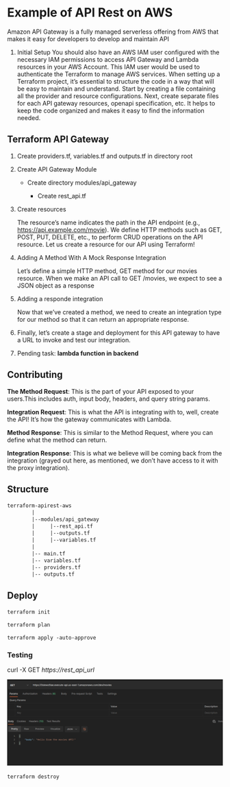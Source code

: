 # Example of API Rest on AWS 

Amazon API Gateway is a fully managed serverless offering from AWS that makes it easy for developers to develop and maintain API


1. Initial Setup
You should also have an AWS IAM user configured with the necessary  IAM permissions to access API Gateway and Lambda resources in your AWS Account. 
This IAM user would be used to authenticate the Terraform  to manage AWS services. When setting up a Terraform project, it’s essential to structure the code in a way that will be easy to maintain and understand. Start by creating a file containing all the provider and resource configurations. 
Next, create separate files for each API gateway resources, openapi specification, etc. It helps to keep the code organized and makes it easy to find the information needed.

## Terraform API Gateway 

1. Create providers.tf, variables.tf and outputs.tf in directory root

2. Create API Gateway Module

   - Create directory modules/api_gateway
   
     - Create rest_api.tf

3. Create resources

   The resource’s name indicates the path in the API endpoint (e.g., https://api.example.com/movie). 
   We define HTTP methods such as GET, POST, PUT, DELETE, etc., to perform CRUD operations on the API resource. Let us create a resource for our API using Terraform!

4. Adding A Method With A Mock Response Integration 
  
    Let’s define a simple HTTP method, GET method for our movies resource. When we make an API call to GET /movies, we expect to see a JSON object as a response


5. Adding a responde integration 
   
    Now that we’ve created a method, we need to create an integration type for our method so that it can return an appropriate response.
    
6. Finally, let’s create a stage and deployment for this API gateway to have a URL to invoke and test our integration. 


7. Pending task:  **lambda function in backend**


## Contributing

**The Method Request**: This is the part of your API exposed to your users.This includes auth, input body, headers, and query string params.

**Integration Request**: This is what the API is integrating with to, well, create the API! It’s how the gateway communicates with Lambda.

**Method Response**: This is similar to the Method Request, where you can  define what the method can return.

**Integration Response**: This is what we believe will be coming back from  the integration (grayed out here, as mentioned, we don’t have access to it 
with the proxy integration).
    

## Structure

```
terraform-apirest-aws
        |
        |--modules/api_gateway
        |     |--rest_api.tf
        |     |--outputs.tf
        |     |--variables.tf
        |
        |-- main.tf
        |-- variables.tf
        |-- providers.tf
        |-- outputs.tf

```
## Deploy 

```
terraform init 
```

```
terraform plan
```
```
terraform apply -auto-approve 
```

### Testing

curl -X GET *https://rest_api_url*

![testing](testing.png)


```
terraform destroy
```



